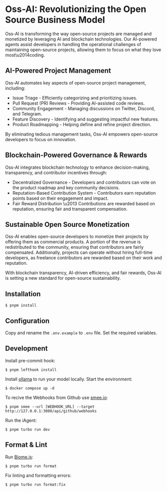 # Oss-AI: Revolutionizing the Open Source Business Model

Oss-AI is transforming the way open-source projects are managed and monetized by leveraging AI and blockchain technologies. Our AI-powered agents assist developers in handling the operational challenges of maintaining open-source projects, allowing them to focus on what they love most\u2014coding.

## AI-Powered Project Management

Oss-AI automates key aspects of open-source project management, including:

- Issue Triage - Efficiently categorizing and prioritizing issues.
- Pull Request (PR) Reviews - Providing AI-assisted code reviews.
- Community Engagement - Managing discussions on Twitter, Discord, and Telegram.
- Feature Discovery - Identifying and suggesting impactful new features.
- Product Roadmapping - Helping define and refine project direction.

By eliminating tedious management tasks, Oss-AI empowers open-source developers to focus on innovation.

## Blockchain-Powered Governance & Rewards

Oss-AI integrates blockchain technology to enhance decision-making, transparency, and contributor incentives through:

- Decentralized Governance - Developers and contributors can vote on the product roadmap and key community decisions.
- Reputation-Based Contribution System - Contributors earn reputation points based on their engagement and impact.
- Fair Reward Distribution \u2013 Contributions are rewarded based on reputation, ensuring fair and transparent compensation.

## Sustainable Open Source Monetization

Oss-AI enables open-source developers to monetize their projects by offering them as commercial products. A portion of the revenue is redistributed to the community, ensuring that contributors are fairly compensated. Additionally, projects can operate without hiring full-time developers, as freelance contributors are rewarded based on their work and reputation.

With blockchain transparency, AI-driven efficiency, and fair rewards, Oss-AI is setting a new standard for open-source sustainability.

## Installation

```shell 
$ pnpm install
```

## Configuration

Copy and rename the `.env.example` to `.env` file. Set the required variables.

## Development

Install pre-commit hook:

```shell 
$ pnpm lefthook install
```


Install [ollama](https://ollama.com/) to run your model locally. Start the environment:

```shell 
$ docker compose up -d
```

To recive the Webhooks from Github use [smee.io](https://smee.io):

```shell 
$ pnpm smee --url [WEBHOOK_URL] --target http://127.0.0.1:3000/api/github/webhooks
```

Run the iAgent:

```shell 
$ pnpm turbo run dev
```

## Format & Lint

Run [Biome.js](https://biomejs.dev/):

```shell 
$ pnpm turbo run format
```

Fix linting and formatting errors: 

```shell 
$ pnpm turbo run format:fix
```
